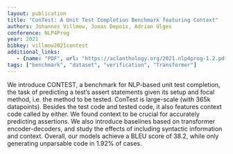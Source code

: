 ```yaml
---
layout: publication
title: "ConTest: A Unit Test Completion Benchmark featuring Context"
authors: Johannes Villmow, Jonas Depoix, Adrian Ulges
conference: NLP4Prog
year: 2021
bibkey: villmow2021contest
additional_links:
   - {name: "PDF", url: "https://aclanthology.org/2021.nlp4prog-1.2.pdf"}
tags: ["benchmark", "dataset", "verification", "Transformer"]
---
```

We introduce CONTEST, a benchmark for NLP-based unit test completion, the task of predicting a test’s assert statements given its setup and focal method, i.e. the method to be tested. ConTest is large-scale (with 365k datapoints). Besides the test code and tested code, it also features context code called by either. We found context to be crucial for accurately predicting assertions. We also introduce baselines based on transformer encoder-decoders, and study the effects of including syntactic information and context. Overall, our models achieve a BLEU score of 38.2, while only generating unparsable code in 1.92% of cases.
